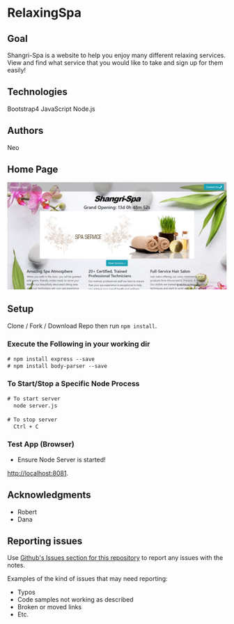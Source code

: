 # RelaxingSpa

## Goal
  Shangri-Spa is a website to help you enjoy many different relaxing services. View and find what service that you would like to take and sign up for them easily!
  
## Technologies
  Bootstrap4
  JavaScript
  Node.js
  
## Authors
  Neo
  
## Home Page
![SpaSpa](https://github.com/NghiaVu1010/RelaxingSpa/blob/master/public/images/homescreen.jpg)

## Setup
Clone / Fork / Download Repo then run ```npm install```.

### Execute the Following in your working dir
``` 
# npm install express --save
# npm install body-parser --save
```

### To Start/Stop a Specific Node Process
```
# To start server
  node server.js

# To stop server
  Ctrl + C
```
### Test App (Browser)
+ Ensure Node Server is started! 

[http://localhost:8081](http://localhost:8081).

## Acknowledgments

* Robert
* Dana

## Reporting issues
Use [Github's Issues section for this repository](https://github.com/NghiaVu1010/LearningIsFun/issues) to report any issues with the notes.

Examples of the kind of issues that may need reporting:
+ Typos
+ Code samples not working as described
+ Broken or moved links
+ Etc.
